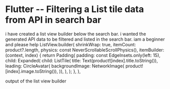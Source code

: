 
# Flutter -- Filtering a List tile data from API in search bar

i have created a list view builder below the search bar. i wanted the generated API data to be filtered and listed in the search bar. iam a beginner and please help
ListView.builder(
shrinkWrap: true,
itemCount: product?.length,
physics: const NeverScrollableScrollPhysics(),
itemBuilder: (context, index) {
  return Padding(
    padding: const EdgeInsets.only(left: 15),
    child: Expanded(
      child: ListTile(
          title: Text(product![index].title.toString()),
          leading: CircleAvatar(
            backgroundImage: NetworkImage(
                product![index].image.toString()),
          )),
    ),
  );
},
),

output of the list view builder

        
